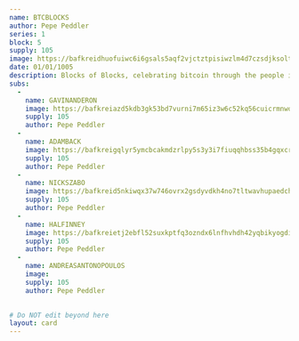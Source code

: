 ```yaml
---
name: BTCBLOCKS
author: Pepe Peddler
series: 1
block: 5
supply: 105
image: https://bafkreidhuofuiwc6i6gsals5aqf2vjctztpisiwzlm4d7czsdjksoltayi.ipfs.nftstorage.link/
date: 01/01/1005
description: Blocks of Blocks, celebrating bitcoin through the people in it. <br><br>This piece consists of sub collection of individual pieces. Pick the ones that inspired you most, or get the full set and display them as you want.
subs: 
  -
    name: GAVINANDERON
    image: https://bafkreiazd5kdb3gk53bd7vurni7m65iz3w6c52kq56cuicrmnwqdc3yntu.ipfs.nftstorage.link/
    supply: 105   
    author: Pepe Peddler
  -
    name: ADAMBACK
    image: https://bafkreigqlyr5ymcbcakmdzrlpy5s3y3i7fiuqqhbss35b4gqxcr326xwaa.ipfs.nftstorage.link/
    supply: 105   
    author: Pepe Peddler
  -
    name: NICKSZABO
    image: https://bafkreid5nkiwqx37w746ovrx2gsdyvdkh4no7tltwavhupaedchfd5xsoq.ipfs.nftstorage.link/
    supply: 105   
    author: Pepe Peddler
  -
    name: HALFINNEY
    image: https://bafkreietj2ebfl52suxkptfq3ozndx6lnfhvhdh42yqbikyogdiglgwmay.ipfs.nftstorage.link/
    supply: 105   
    author: Pepe Peddler
  -
    name: ANDREASANTONOPOULOS
    image: 
    supply: 105   
    author: Pepe Peddler
    

# Do NOT edit beyond here
layout: card
---
```

